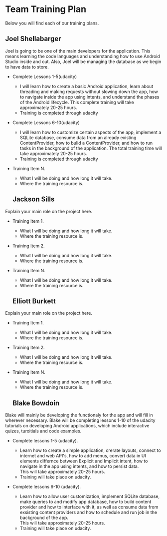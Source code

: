 # Team Training Plan
Below you will find each of our training plans.




## Joel Shellabarger
Joel is going to be one of the main developers for the application. This means learning the code languages and understanding how to use Android Studio inside and out. Also, Joel will be managing the database as we begin to have data to store.

- Complete Lessons 1-5(udacity)
  - I will learn how to create a basic Android application, learn about threading and making requests without slowing down the app, how to navigate inside the app using intents, and understand the phases of the Android lifecycle. This complete training will take approximately 20-25 hours.
  - Training is completed through udacity

- Complete Lessons 6-10(udacity)
  - I will learn how to customize certain aspects of the app, implement a SQLite database, consume data from an already existing ContentProvider, how to bulid a ContentProvider, and how to run tasks in the background of the application. The total training time will take approximately 20-25 hours.
  - Training is completed through udacity

- Training Item N.
  - What I will be doing and how long it will take.
  - Where the training resource is.


  ## Jackson Sills
Explain your main role on the project here.

- Training Item 1.
  - What I will be doing and how long it will take.
  - Where the training resource is.

- Training Item 2.
  - What I will be doing and how long it will take.
  - Where the training resource is.

- Training Item N.
  - What I will be doing and how long it will take.
  - Where the training resource is.
  
  ## Elliott Burkett
Explain your main role on the project here.


- Training Item 1.
  - What I will be doing and how long it will take.
  - Where the training resource is.

- Training Item 2.
  - What I will be doing and how long it will take.
  - Where the training resource is.

- Training Item N.
  - What I will be doing and how long it will take.
  - Where the training resource is.
  
  ## Blake Bowdoin
Blake will mainly be developing the functionaly for the app and will fill in wherever necessary. Blake will be completing lessons 1-10 of the 
udacity tutorials on developing Android applications, which include interactive quizes, turoitials and code examples.

- Complete lessons 1-5 (udacity).
  - Learn how to create a simple application, crerate layouts, connect to internet and web API's, how to add menus, convert data in UI elements
  differnce between Explicit and Implicit intent, how to navigate in the app using intents, and how to persist data.  
  This will take approximately 20-25 hours.
  - Training will take place on udacity.

- Complete lessons 6-10 (udacity).
  - Learn how to allow user customization, implement SQLite database, make queries to and modify app database, how to build content provider 
  and how to interface with it, as well as consume data from exsisting content providers and how to schedule and run job in the background of the app.  
  This will take approximately 20-25 hours.
  - Training will take place on udacity.





